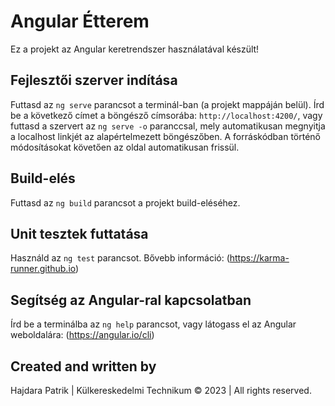 # Angular Étterem

Ez a projekt az Angular keretrendszer használatával készült!

## Fejlesztői szerver indítása

Futtasd az `ng serve` parancsot a terminál-ban (a projekt mappáján belül). Írd be a következő címet a böngésző címsorába: `http://localhost:4200/`, vagy futtasd a szervert az `ng serve -o` paranccsal, mely automatikusan megnyitja a localhost linkjét az alapértelmezett böngészőben. A forráskódban történő módosításokat követően az oldal automatikusan frissül.

## Build-elés

Futtasd az `ng build` parancsot a projekt build-eléséhez.

## Unit tesztek futtatása

Használd az `ng test` parancsot. Bővebb információ: (https://karma-runner.github.io)

## Segítség az Angular-ral kapcsolatban

Írd be a terminálba az `ng help` parancsot, vagy látogass el az Angular weboldalára: (https://angular.io/cli)

## Created and written by

Hajdara Patrik | Külkereskedelmi Technikum
&copy; 2023 | All rights reserved.